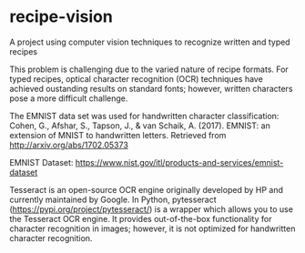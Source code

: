 # recipe-vision
A project using computer vision techniques to recognize written and typed recipes 

This problem is challenging due to the varied nature of recipe formats. For typed recipes, optical character recognition (OCR) techniques have achieved oustanding results on standard fonts; however, written characters pose a more difficult challenge. 

The EMNIST data set was used for handwritten character classification: Cohen, G., Afshar, S., Tapson, J., & van Schaik, A. (2017). EMNIST: an extension of MNIST to handwritten letters. Retrieved from http://arxiv.org/abs/1702.05373

EMNIST Dataset: https://www.nist.gov/itl/products-and-services/emnist-dataset

Tesseract is an open-source OCR engine originally developed by HP and currently maintained by Google. In Python, pytesseract (https://pypi.org/project/pytesseract/) is a wrapper which allows you to use the Tesseract OCR engine. It provides out-of-the-box functionality for character recognition in images; however, it is not optimized for handwritten character recognition. 
